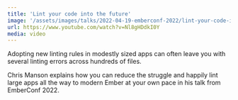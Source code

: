 ```yaml
---
title: 'Lint your code into the future'
image: '/assets/images/talks/2022-04-19-emberconf-2022/lint-your-code-into-the-future.jpeg'
url: https://www.youtube.com/watch?v=Nl8gHDdkI0Y
media: video
---
```


Adopting new linting rules in modestly sized apps can often leave you with
several linting errors across hundreds of files.

Chris Manson explains how you can reduce the struggle and happily lint large
apps all the way to modern Ember at your own pace in his talk from
EmberConf 2022.
